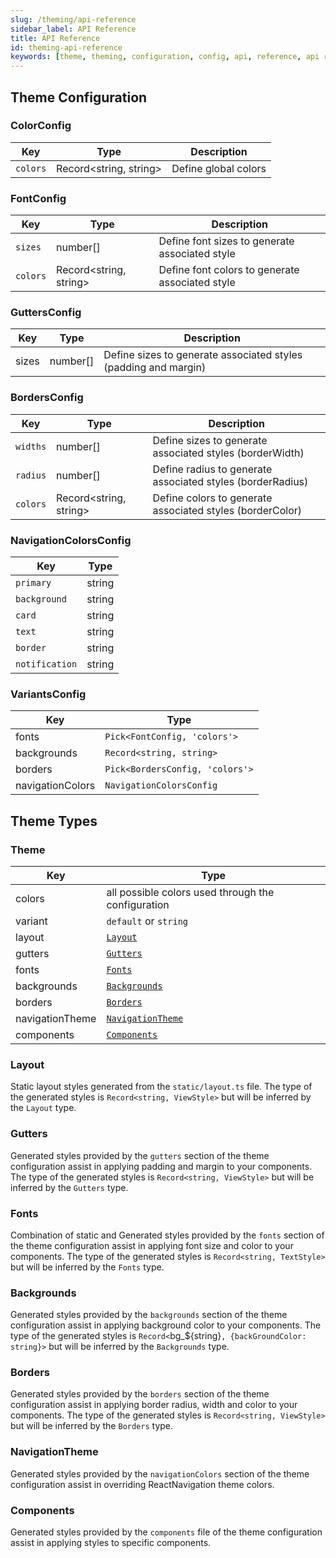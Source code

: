 ```yaml
---
slug: /theming/api-reference
sidebar_label: API Reference
title: API Reference
id: theming-api-reference
keywords: [theme, theming, configuration, config, api, reference, api reference]
---
```


## Theme Configuration

### ColorConfig

| Key      | Type                   | Description          |
|----------|------------------------|----------------------|
| `colors` | Record<string, string> | Define global colors |

### FontConfig

| Key      | Type                   | Description                                     |
|----------|------------------------|-------------------------------------------------|
| `sizes`  | number[]               | Define font sizes to generate associated style  |
| `colors` | Record<string, string> | Define font colors to generate associated style |

### GuttersConfig

| Key   | Type     | Description                                                      |
|-------|----------|------------------------------------------------------------------|
| sizes | number[] | Define sizes to generate associated styles (padding and margin)  |


### BordersConfig

| Key      | Type                   | Description                                                |
|----------|------------------------|------------------------------------------------------------|
| `widths` | number[]               | Define sizes to generate associated styles (borderWidth)   |
| `radius` | number[]               | Define radius to generate associated styles (borderRadius) |
| `colors` | Record<string, string> | Define colors to generate associated styles (borderColor)  |

### NavigationColorsConfig

| Key            | Type   |
|----------------|--------|
| `primary`      | string |
| `background`   | string |
| `card`         | string |
| `text`         | string |
| `border`       | string |
| `notification` | string |

### VariantsConfig

| Key              | Type                            |
|------------------|---------------------------------|
| fonts            | `Pick<FontConfig, 'colors'>`    |
| backgrounds      | `Record<string, string>`        |
| borders          | `Pick<BordersConfig, 'colors'>` |
| navigationColors | `NavigationColorsConfig`        |

## Theme Types

### Theme

| Key             | Type                                                             |
|-----------------|------------------------------------------------------------------|
| colors          | all possible colors used through the configuration               |
| variant         | `default` or `string`                                            |
| layout          | [`Layout`](/docs/theming/api-reference#layout)                   |
| gutters         | [`Gutters`](/docs/theming/api-reference#gutters)                 |
| fonts           | [`Fonts`](/docs/theming/api-reference#fonts)                     |
| backgrounds     | [`Backgrounds`](/docs/theming/api-reference#backgrounds)         |
| borders         | [`Borders`](/docs/theming/api-reference#borders)                 |
| navigationTheme | [`NavigationTheme`](/docs/theming/api-reference#navigationTheme) |
| components      | [`Components`](/docs/theming/api-reference#components)           |

### Layout

Static layout styles generated from the `static/layout.ts` file.
The type of the generated styles is `Record<string, ViewStyle>` but will be inferred by the `Layout` type.

### Gutters

Generated styles provided by the `gutters` section of the theme configuration assist in applying padding and margin to your components.
The type of the generated styles is `Record<string, ViewStyle>` but will be inferred by the `Gutters` type.

### Fonts

Combination of static and Generated styles provided by the `fonts` section of the theme configuration assist in applying font size and color to your components.
The type of the generated styles is `Record<string, TextStyle>` but will be inferred by the `Fonts` type.

### Backgrounds
Generated styles provided by the `backgrounds` section of the theme configuration assist in applying background color to your components.
The type of the generated styles is `Record<`bg_${string}`, {backGroundColor: string}>` but will be inferred by the `Backgrounds` type.

### Borders
Generated styles provided by the `borders` section of the theme configuration assist in applying border radius, width and color to your components.
The type of the generated styles is `Record<string, ViewStyle>` but will be inferred by the `Borders` type.

### NavigationTheme
Generated styles provided by the `navigationColors` section of the theme configuration assist in overriding ReactNavigation theme colors.

### Components
Generated styles provided by the `components` file of the theme configuration assist in applying styles to specific components.

